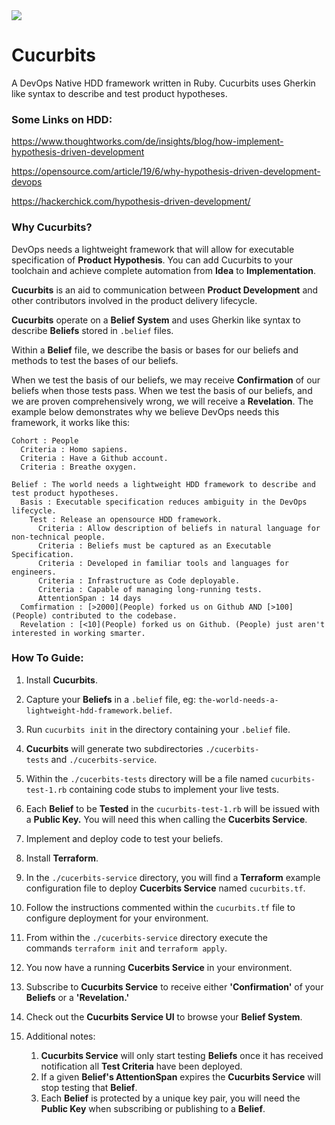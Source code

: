 <img src="https://media.giphy.com/media/3oEduQAsYcJKQH2XsI/giphy.gif" >

# Cucurbits

A DevOps Native HDD framework written in Ruby. Cucurbits uses Gherkin like syntax to describe and test product hypotheses.

### Some Links on HDD:

https://www.thoughtworks.com/de/insights/blog/how-implement-hypothesis-driven-development

https://opensource.com/article/19/6/why-hypothesis-driven-development-devops

https://hackerchick.com/hypothesis-driven-development/

### Why Cucurbits?

DevOps needs a lightweight framework that will allow for executable specification of **Product Hypothesis**. You can add Cucurbits to your toolchain and achieve complete automation from **Idea** to **Implementation**.

**Cucurbits** is an aid to communication between **Product Development** and other contributors involved in the product delivery lifecycle.

**Cucurbits** operate on a **Belief System** and uses Gherkin like syntax to describe **Beliefs** stored in `.belief` files.

Within a **Belief** file, we describe the basis or bases for our beliefs and methods to test the bases of our beliefs. 

When we test the basis of our beliefs, we may receive **Confirmation** of our beliefs when those tests pass. When we test the basis of our beliefs, and we are proven comprehensively wrong, we will receive a **Revelation**. The example below demonstrates why we believe DevOps needs this framework, it works like this:

````
Cohort : People
  Criteria : Homo sapiens.
  Criteria : Have a Github account.
  Criteria : Breathe oxygen.

Belief : The world needs a lightweight HDD framework to describe and test product hypotheses.
  Basis : Executable specification reduces ambiguity in the DevOps lifecycle.
    Test : Release an opensource HDD framework.
      Criteria : Allow description of beliefs in natural language for non-technical people.
      Criteria : Beliefs must be captured as an Executable Specification.
      Criteria : Developed in familiar tools and languages for engineers.
      Criteria : Infrastructure as Code deployable.
      Criteria : Capable of managing long-running tests.
      AttentionSpan : 14 days
  Comfirmation : [>2000](People) forked us on Github AND [>100](People) contributed to the codebase.
  Revelation : [<10](People) forked us on Github. (People) just aren't interested in working smarter.
````

### How To Guide:

1. Install **Cucurbits**.

2. Capture your **Beliefs** in a `.belief` file, eg: `the-world-needs-a-lightweight-hdd-framework.belief`.

3. Run `cucurbits init` in the directory containing your `.belief` file.

4. **Cucurbits** will generate two subdirectories `./cucerbits-tests` and `./cucerbits-service`.

5. Within the `./cucerbits-tests` directory will be a file named `cucurbits-test-1.rb` containing code stubs to implement your live tests.

6. Each **Belief** to be **Tested** in the `cucurbits-test-1.rb` will be issued with a **Public Key.** You will need this when calling the **Cucerbits Service**.

7. Implement and deploy code to test your beliefs.

8. Install **Terraform**.

9. In the `./cucerbits-service` directory, you will find a **Terraform** example configuration file to deploy **Cucerbits Service** named `cucurbits.tf`.

10. Follow the instructions commented within the `cucurbits.tf` file to configure deployment for your environment.

11. From within the `./cucerbits-service` directory execute the commands `terraform init` and `terraform apply`.

12. You now have a running **Cucerbits Service** in your environment.

13. Subscribe to **Cucurbits Service** to receive either **'Confirmation'** of your **Beliefs** or a **'Revelation.'**

14. Check out the **Cucurbits Service UI** to browse your **Belief System**.

15. Additional notes:
    1. **Cucurbits Service** will only start testing **Beliefs** once it has received notification all **Test Criteria** have been deployed.
    2. If a given **Belief's AttentionSpan** expires the **Cucurbits Service** will stop testing that **Belief**.
    3. Each **Belief** is protected by a unique key pair, you will need the **Public Key** when subscribing or publishing to a **Belief**.
